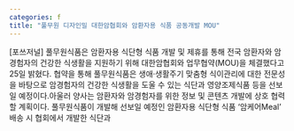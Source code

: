 ```yaml
---
categories: f
title: "풀무원 디자인밀 대한암협회와 암환자용 식품 공동개발 MOU"
---
```

[포쓰저널] 풀무원식품은 암환자용 식단형 식품 개발 및 제휴를 통해 전국 암환자와 암경험자의 건강한 식생활을 지원하기 위해 대한암협회와 업무협약(MOU)을 체결했다고 25일 밝혔다. 협약을 통해 풀무원식품은 생애·생활주기 맞춤형 식이관리에 대한 전문성을 바탕으로 암경험자의 건강한 식생활을 도울 수 있는 식단과 영양조제식품 등을 선보일 예정이다.아울러 양사는 암환자와 암경험자를 위한 정보 및 콘텐츠 개발에 상호 협력할 계획이다. 풀무원식품이 개발해 선보일 예정인 암환자용 식단형 식품 ‘암케어Meal’ 배송 시 협회에서 개발한 식단과